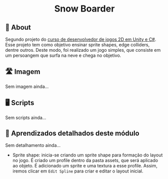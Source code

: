 <h1 align = "center">
  Snow Boarder
</h1>

## 📄 About
<p>Segundo projeto do <a href="https://www.udemy.com/course/unitycourse/">curso de desenvolvedor de jogos 2D em Unity e C#</a>. Esse projeto tem como objetivo ensinar sprite shapes, edge colliders, dentre outros. Deste modo, foi realizado um jogo simples, que consiste em um persoangem que surfa na neve e chega no objetivo. </p> 

## 🛣️ Imagem
Sem imagem ainda...

## 🖥️ Scripts
Sem scripts ainda...

## 📖 Aprendizados detalhados deste módulo
Sem detalhamento ainda...
+ Sprite shape: inicia-se criando um sprite shape para formação do layout no jogo. É criado um profile dentro da pasta assets, que será aplicado ao objeto. É adicionado um sprite e uma textura a esse profile. Assim, iremos clicar em `Edit Spline` para criar e editar o layout inicial.
